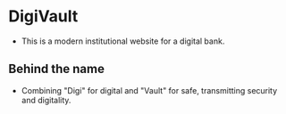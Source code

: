 # DigiVault

- This is a modern institutional website for a digital bank.

## Behind the name

- Combining "Digi" for digital and "Vault" for safe, transmitting security and digitality.
